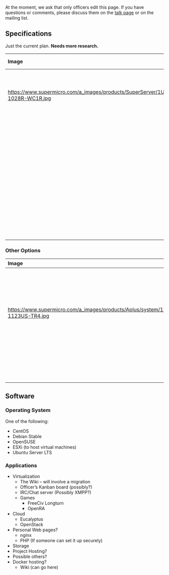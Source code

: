 At the moment, we ask that only officers edit this page. If you have
questions or comments, please discuss them on the [talk
page](Talk:Server_Project) or on the mailing list.

## Specifications

Just the current plan. **Needs more research.**

| Image                                                                            | Product                                                                                                                                 | Unit Price                                                                        | Count    | Total    |
| :------------------------------------------------------------------------------- | :-------------------------------------------------------------------------------------------------------------------------------------- | :-------------------------------------------------------------------------------- | :------- | :------- |
| <https://www.supermicro.com/a_images/products/SuperServer/1U/SYS-1028R-WC1R.jpg> | [Supermicro SYS-1028R-WTNRT](https://www.supermicro.com/products/system/1U/1028/SYS-1028R-WTNRT.cfm)<br /> Dual LGA2011 barebones $1303 | .00 1                                                                             | $1303    | .00      |
|                                                                                  | [Intel Xeon E5-2630 v2](https://ark.intel.com/products/75790/) 6-Core Ivy Bridge 2.6GHz CPU                                             | $350.00                                                                           | 2        | $700.00  |
|                                                                                  | 16GB DDR4 Memory                                                                                                                        | $171.00                                                                           | 4        | $684.00  |
|                                                                                  | [Samsung 850 EVO Series 500GB](https://www.samsung.com/semiconductor/minisite/ssd/product/consumer/850evo.html)                         | [$149.99](https://www.amazon.com/dp/B00OBRE5UE/)<br />Amazon<br />2017-11-16 1 \\ | $149.99  |          |
|                                                                                  |                                                                                                                                         |                                                                                   | SubTotal | $2836.99 |
|                                                                                  |                                                                                                                                         |                                                                                   | Taxes    | $212.77  |
|                                                                                  |                                                                                                                                         |                                                                                   | Total    | $3049.76 |

### Other Options

| Image                                                                            | Product                                                                                                                                                                                                                                                          | Unit Price                                                                                                                                                                                                                                                              | Count    | Total    |
| :------------------------------------------------------------------------------- | :--------------------------------------------------------------------------------------------------------------------------------------------------------------------------------------------------------------------------------------------------------------- | :---------------------------------------------------------------------------------------------------------------------------------------------------------------------------------------------------------------------------------------------------------------------- | :------- | :------- |
| <https://www.supermicro.com/a_images/products/Aplus/system/1U/AS-1123US-TR4.jpg> | [Supermicro A+ Server 1123US-TR4](https://www.supermicro.com/Aplus/system/1U/1123/AS-1123US-TR4.cfm)<br />with<br />2 x AMD EPYC 7251 8C 2.1GHz CPU,<br />128GB ECC Reg Mem,<br />1x480GB 2.5″ SATA drive,<br /> 3 Year Warranty \[$3490.00\](https://www.dihuni | .com/shop/servers/servers-by-manufacturer/supermicro-servers/supermicro-1u-servers/supermicro-1123us-tr4-1u-amd-epyc-7000-2s-soc-4tbecc-10x2-5-2nvme-4gbe-r1000w-virtualization-cloud-iot-artificial-intelligence-machine-learning-server/)<br />2017-11-16 1 $3,490.00 |          |          |
|                                                                                  |                                                                                                                                                                                                                                                                  |                                                                                                                                                                                                                                                                         | SubTotal | $3490.00 |
|                                                                                  |                                                                                                                                                                                                                                                                  |                                                                                                                                                                                                                                                                         | Taxes    | $261.75  |
|                                                                                  |                                                                                                                                                                                                                                                                  |                                                                                                                                                                                                                                                                         | Total    | $3751.75 |

## Software

### Operating System

One of the following:

  - CentOS
  - Debian Stable
  - OpenSUSE
  - ESXi (to host virtual machines)
  - Ubuntu Server LTS

### Applications

  - Virtualization
      - The Wiki – will involve a migration
      - Officer’s Kanban board (possibly?)
      - IRC/Chat server (Possibly XMPP?)
      - Games
          - FreeCiv Longturn
          - OpenRA
  - Cloud
      - Eucalyptus
      - OpenStack
  - Personal Web pages?
      - nginx
      - PHP (If someone can set it up securely)
  - Storage
  - Project Hosting?
  - Possible others?
  - Docker hosting?
      - Wiki (can go here)
